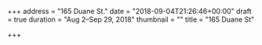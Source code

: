 +++
address = "165 Duane St."
date = "2018-09-04T21:26:46+00:00"
draft = true
duration = "Aug 2–Sep 29, 2018"
thumbnail = ""
title = "165 Duane St"

+++
